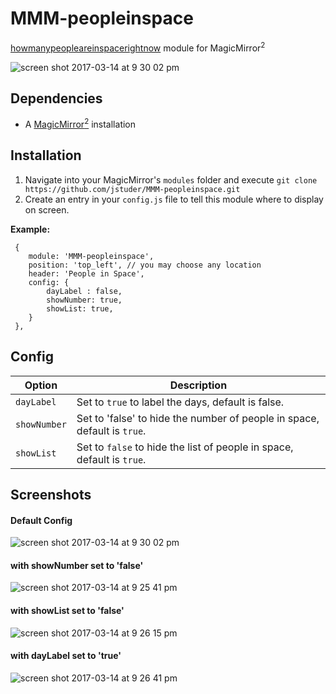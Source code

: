 # MMM-peopleinspace
[howmanypeopleareinspacerightnow](http://www.howmanypeopleareinspacerightnow.com) module for MagicMirror<sup>2</sup>

![screen shot 2017-03-14 at 9 30 02 pm](https://cloud.githubusercontent.com/assets/2536200/23933832/79769634-08fe-11e7-9572-7310a5c123a9.png)


## Dependencies
  * A [MagicMirror<sup>2</sup>](https://github.com/MichMich/MagicMirror) installation


## Installation
  1. Navigate into your MagicMirror's `modules` folder and execute `git clone https://github.com/jstuder/MMM-peopleinspace.git`
  2. Create an entry in your `config.js` file to tell this module where to display on screen.
  
 **Example:**
```
 {
    module: 'MMM-peopleinspace',
	position: 'top_left', // you may choose any location
	header: 'People in Space',
	config: {
		dayLabel : false,
		showNumber: true,
		showList: true,
	}
 },
```

## Config
| **Option** | **Description** |
| --- | --- |
| `dayLabel` | Set to `true` to label the days, default is false. |
| `showNumber` | Set to 'false' to hide the number of people in space, default is `true`. |
| `showList` | Set to `false` to hide the list of people in space, default is `true`.|

## Screenshots

#### Default Config
  ![screen shot 2017-03-14 at 9 30 02 pm](https://cloud.githubusercontent.com/assets/2536200/23933832/79769634-08fe-11e7-9572-7310a5c123a9.png)

#### with showNumber set to 'false'
  ![screen shot 2017-03-14 at 9 25 41 pm](https://cloud.githubusercontent.com/assets/2536200/23933890/dc2fb562-08fe-11e7-86dd-ef008563ae6a.png)

#### with showList set to 'false'
  ![screen shot 2017-03-14 at 9 26 15 pm](https://cloud.githubusercontent.com/assets/2536200/23933870/c6efb602-08fe-11e7-8fa1-b4361f1e9e85.png)

#### with dayLabel set to 'true'
  ![screen shot 2017-03-14 at 9 26 41 pm](https://cloud.githubusercontent.com/assets/2536200/23933957/413266d0-08ff-11e7-8746-47959415ae45.png)
